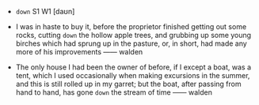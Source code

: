 - `down` S1 W1 [daʊn]



-  I was in haste to buy it, before the proprietor finished getting out some rocks, cutting `down` the hollow apple trees, and grubbing up some young birches which had sprung up in the pasture, or, in short, had made any more of his improvements —— walden

- The only house I had been the owner of before, if I except a boat, was a tent, which I used occasionally when making excursions in the summer, and this is still rolled up in my garret; but the boat, after passing from hand to hand, has gone `down` the stream of time —— walden
